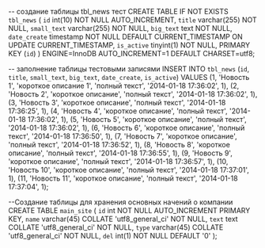 -- создание таблицы tbl_news тест
CREATE TABLE IF NOT EXISTS `tbl_news` (
  `id` int(10) NOT NULL AUTO_INCREMENT,
  `title` varchar(255) NOT NULL,
  `small_text` varchar(255) NOT NULL,
  `big_text` text NOT NULL,
  `date_create` timestamp NOT NULL DEFAULT CURRENT_TIMESTAMP ON UPDATE CURRENT_TIMESTAMP,
  `is_active` tinyint(1) NOT NULL,
  PRIMARY KEY (`id`)
) ENGINE=InnoDB AUTO_INCREMENT=1 DEFAULT CHARSET=utf8;
 
-- заполнение таблицы тестовыми записями
INSERT INTO `tbl_news` (`id`, `title`, `small_text`, `big_text`, `date_create`, `is_active`) VALUES
    (1, 'Новость 1', 'короткое описание 1', 'полный текст', '2014-01-18 17:36:02', 1),
    (2, 'Новость 2', 'короткое описание', 'полный текст', '2014-01-18 17:36:02', 1),
    (3, 'Новость 3', 'короткое описание', 'полный текст', '2014-01-18 17:36:25', 1),
    (4, 'Новость 4', 'короткое описание', 'полный текст', '2014-01-18 17:36:02', 1),
    (5, 'Новость 5', 'короткое описание', 'полный текст', '2014-01-18 17:36:02', 1),
    (6, 'Новость 6', 'короткое описание', 'полный текст', '2014-01-18 17:36:50', 1),
    (7, 'Новость 7', 'короткое описание', 'полный текст', '2014-01-18 17:36:52', 1),
    (8, 'Новость 8', 'короткое описание', 'полный текст', '2014-01-18 17:36:55', 1),
    (9, 'Новость 9', 'короткое описание', 'полный текст', '2014-01-18 17:36:57', 1),
    (10, 'Новость 10', 'короткое описание', 'полный текст', '2014-01-18 17:37:01', 1),
    (11, 'Новость 11', 'короткое описание', 'полный текст', '2014-01-18 17:37:04', 1);

--Создание таблицы для хранения основных начений о компании
CREATE TABLE `main_site` (
  `id` int NOT NULL AUTO_INCREMENT PRIMARY KEY,
  `name` varchar(45) COLLATE 'utf8_general_ci' NOT NULL,
  `text` text COLLATE 'utf8_general_ci' NOT NULL,
  `type` varchar(45) COLLATE 'utf8_general_ci' NOT NULL,
  `del` int(1) NOT NULL DEFAULT '0'
);